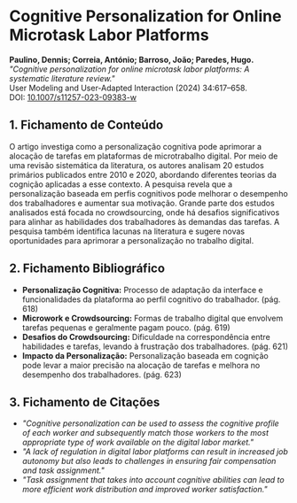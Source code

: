 # Cognitive Personalization for Online Microtask Labor Platforms

**Paulino, Dennis; Correia, António; Barroso, João; Paredes, Hugo.** 
_"Cognitive personalization for online microtask labor platforms: A systematic literature review."_  
User Modeling and User-Adapted Interaction (2024) 34:617–658.  
DOI: [10.1007/s11257-023-09383-w](https://doi.org/10.1007/s11257-023-09383-w)  

## 1. Fichamento de Conteúdo

O artigo investiga como a personalização cognitiva pode aprimorar a alocação de tarefas em plataformas de microtrabalho digital. 
Por meio de uma revisão sistemática da literatura, os autores analisam 20 estudos primários publicados entre 2010 e 2020, abordando diferentes teorias da cognição aplicadas a esse contexto. 
A pesquisa revela que a personalização baseada em perfis cognitivos pode melhorar o desempenho dos trabalhadores e aumentar sua motivação. 
Grande parte dos estudos analisados está focada no crowdsourcing, onde há desafios significativos para alinhar as habilidades dos trabalhadores às demandas das tarefas. 
A pesquisa também identifica lacunas na literatura e sugere novas oportunidades para aprimorar a personalização no trabalho digital.

## 2. Fichamento Bibliográfico

- **Personalização Cognitiva:** Processo de adaptação da interface e funcionalidades da plataforma ao perfil cognitivo do trabalhador. (pág. 618)
- **Microwork e Crowdsourcing:** Formas de trabalho digital que envolvem tarefas pequenas e geralmente pagam pouco. (pág. 619)
- **Desafios do Crowdsourcing:** Dificuldade na correspondência entre habilidades e tarefas, levando à frustração dos trabalhadores. (pág. 621)
- **Impacto da Personalização:** Personalização baseada em cognição pode levar a maior precisão na alocação de tarefas e melhora no desempenho dos trabalhadores. (pág. 623)

## 3. Fichamento de Citações

- _"Cognitive personalization can be used to assess the cognitive profile of each worker and subsequently match those workers to the most appropriate type of work available on the digital labor market."_  
- _"A lack of regulation in digital labor platforms can result in increased job autonomy but also leads to challenges in ensuring fair compensation and task assignment."_  
- _"Task assignment that takes into account cognitive abilities can lead to more efficient work distribution and improved worker satisfaction."_  
